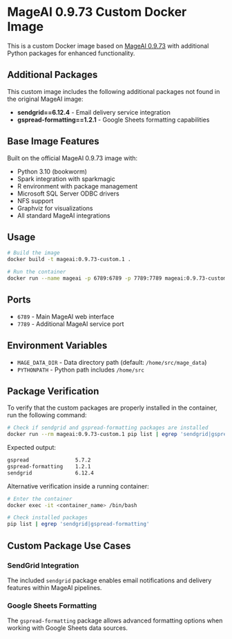 # MageAI 0.9.73 Custom Docker Image

This is a custom Docker image based on [MageAI 0.9.73](https://github.com/mage-ai/mage-ai/releases/tag/0.9.73) with additional Python packages for enhanced functionality.

## Additional Packages

This custom image includes the following additional packages not found in the original MageAI image:

- **sendgrid==6.12.4** - Email delivery service integration
- **gspread-formatting==1.2.1** - Google Sheets formatting capabilities

## Base Image Features

Built on the official MageAI 0.9.73 image with:

- Python 3.10 (bookworm)
- Spark integration with sparkmagic
- R environment with package management
- Microsoft SQL Server ODBC drivers
- NFS support
- Graphviz for visualizations
- All standard MageAI integrations

## Usage

```bash
# Build the image
docker build -t mageai:0.9.73-custom.1 .

# Run the container
docker run --name mageai -p 6789:6789 -p 7789:7789 mageai:0.9.73-custom.1
```

## Ports

- `6789` - Main MageAI web interface
- `7789` - Additional MageAI service port

## Environment Variables

- `MAGE_DATA_DIR` - Data directory path (default: `/home/src/mage_data`)
- `PYTHONPATH` - Python path includes `/home/src`

## Package Verification

To verify that the custom packages are properly installed in the container, run the following command:

```bash
# Check if sendgrid and gspread-formatting packages are installed
docker run --rm mageai:0.9.73-custom.1 pip list | egrep 'sendgrid|gspread-formatting'
```

Expected output:

```bash
gspread               5.7.2
gspread-formatting    1.2.1
sendgrid              6.12.4
```

Alternative verification inside a running container:

```bash
# Enter the container
docker exec -it <container_name> /bin/bash

# Check installed packages
pip list | egrep 'sendgrid|gspread-formatting'
```

## Custom Package Use Cases

### SendGrid Integration

The included `sendgrid` package enables email notifications and delivery features within MageAI pipelines.

### Google Sheets Formatting

The `gspread-formatting` package allows advanced formatting options when working with Google Sheets data sources.
